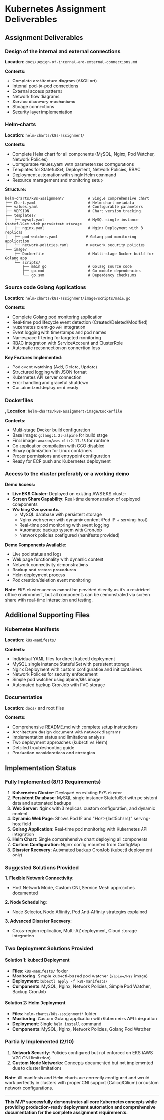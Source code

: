 # Kubernetes Assignment Deliverables

## **Assignment Deliverables**

### **Design of the internal and external connections**
**Location**: `docs/Design-of-internal-and-external-connections.md`

**Contents:**
- Complete architecture diagram (ASCII art)
- Internal pod-to-pod connections
- External access patterns
- Network flow diagrams
- Service discovery mechanisms
- Storage connections
- Security layer implementation

### **Helm-charts**
**Location**: `helm-charts/k8s-assignment/`

**Contents:**
- Complete Helm chart for all components (MySQL, Nginx, Pod Watcher, Network Policies)
- Configurable values.yaml with parameterized configurations
- Templates for StatefulSet, Deployment, Network Policies, RBAC
- Deployment automation with single Helm command
- Resource management and monitoring setup

**Structure:**
```
helm-charts/k8s-assignment/           # Single comprehensive chart
├── Chart.yaml                        # Helm chart metadata
├── values.yaml                       # Configurable parameters
├── VERSION                           # Chart version tracking
├── templates/
│   ├── mysql.yaml                    # MySQL single instance StatefulSet with persistent storage
│   ├── nginx.yaml                    # Nginx Deployment with 3 replicas
│   ├── pod-watcher.yaml             # Golang pod monitoring application
│   └── network-policies.yaml        # Network security policies
└── image/
    ├── Dockerfile                    # Multi-stage Docker build for Golang app
    └── scripts/
        ├── main.go                   # Golang source code
        ├── go.mod                    # Go module dependencies
        └── go.sum                    # Dependency checksums
```

### **Source code Golang Applications**
**Location**: `helm-charts/k8s-assignment/image/scripts/main.go`

**Contents:**
- Complete Golang pod monitoring application
- Real-time pod lifecycle event detection (Created/Deleted/Modified)
- Kubernetes client-go API integration
- Event logging with timestamps and pod names
- Namespace filtering for targeted monitoring
- RBAC integration with ServiceAccount and ClusterRole
- Automatic reconnection on connection loss

**Key Features Implemented:**
- Pod event watching (Add, Delete, Update)
- Structured logging with JSON format
- Kubernetes API server connection
- Error handling and graceful shutdown
- Containerized deployment ready

### **Dockerfiles**
**, Location**: `helm-charts/k8s-assignment/image/Dockerfile`

**Contents:**
- Multi-stage Docker build configuration
- Base image: `golang:1.21-alpine` for build stage
- Final image: `amazon/aws-cli:2.17.23` for runtime
- Go application compilation with CGO disabled
- Binary optimization for Linux containers
- Proper permissions and entrypoint configuration
- Ready for ECR push and Kubernetes deployment

### **Access to the cluster preferably or a working demo**

**Demo Access:**
- **Live EKS Cluster**: Deployed on existing AWS EKS cluster
- **Screen Share Capability**: Real-time demonstration of deployed components
- **Working Components**: 
  - MySQL database with persistent storage
  - Nginx web server with dynamic content (Pod IP + serving-host)
  - Real-time pod monitoring with event logging
  - Automated backup system with CronJob
  - Network policies configured (manifests provided)

**Demo Components Available:**
- Live pod status and logs
- Web page functionality with dynamic content
- Network connectivity demonstrations
- Backup and restore procedures
- Helm deployment process
- Pod creation/deletion event monitoring

**Note**: EKS cluster access cannot be provided directly as it's a restricted office environment, but all components can be demonstrated via screen share with real-time interaction and testing.

## **Additional Supporting Files**

### **Kubernetes Manifests**
**Location**: `k8s-manifests/`

**Contents:**
- Individual YAML files for direct kubectl deployment
- MySQL single instance StatefulSet with persistent storage
- Nginx Deployment with custom configuration and init containers
- Network Policies for security enforcement
- Simple pod watcher using alpine/k8s image
- Automated backup CronJob with PVC storage

### **Documentation**
**Location**: `docs/` and root files

**Contents:**
- Comprehensive README.md with complete setup instructions
- Architecture design document with network diagrams
- Implementation status and limitations analysis
- Two deployment approaches (kubectl vs Helm)
- Detailed troubleshooting guide
- Production considerations and strategies

## **Implementation Status**

### **Fully Implemented (8/10 Requirements)**

1. **Kubernetes Cluster**: Deployed on existing EKS cluster
2. **Persistent Database**: MySQL single instance StatefulSet with persistent data and automated backups
3. **Web Server**: Nginx with 3 replicas, custom configuration, and dynamic content
4. **Dynamic Web Page**: Shows Pod IP and "Host-{last5chars}" serving-host field
5. **Golang Application**: Real-time pod monitoring with Kubernetes API integration
6. **Helm Chart**: Single comprehensive chart deploying all components
7. **Custom Configuration**: Nginx config mounted from ConfigMap
8. **Disaster Recovery**: Automated backup CronJob (kubectl deployment only)

### **Suggested Solutions Provided**

**1. Flexible Network Connectivity**: 
- Host Network Mode, Custom CNI, Service Mesh approaches documented

**2. Node Scheduling**: 
- Node Selector, Node Affinity, Pod Anti-Affinity strategies explained

**3. Advanced Disaster Recovery**: 
- Cross-region replication, Multi-AZ deployment, Cloud storage integration

### **Two Deployment Solutions Provided**

#### **Solution 1: kubectl Deployment**
- **Files**: `k8s-manifests/` folder
- **Monitoring**: Simple kubectl-based pod watcher (`alpine/k8s` image)
- **Deployment**: `kubectl apply -f k8s-manifests/`
- **Components**: MySQL, Nginx, Network Policies, Simple Pod Watcher, Backup CronJob

#### **Solution 2: Helm Deployment**
- **Files**: `helm-charts/k8s-assignment/` folder
- **Monitoring**: Custom Golang application with Kubernetes API integration
- **Deployment**: Single `helm install` command
- **Components**: MySQL, Nginx, Network Policies, Golang Pod Watcher

### **Partially Implemented (2/10)**
1. **Network Security**: Policies configured but not enforced on EKS (AWS VPC CNI limitation)
2. **Custom Node Networks**: Concepts documented but not implemented due to cluster limitations

**Note**: All manifests and Helm charts are correctly configured and would work perfectly in clusters with proper CNI support (Calico/Cilium) or custom network configurations.

---

**This MVP successfully demonstrates all core Kubernetes concepts while providing production-ready deployment automation and comprehensive documentation for the complete assignment requirements.**